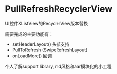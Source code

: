 # PullRefreshRecyclerView

UI控件XListView的RecyclerView版本替换


需要完成的主要功能有：
* setHeaderLayout() 头部支持
* PullToRefresh (SwipeRefreshLayout)
* onLoadMore() 回调


个人了解support library, md风格和aar模块化的小工程

